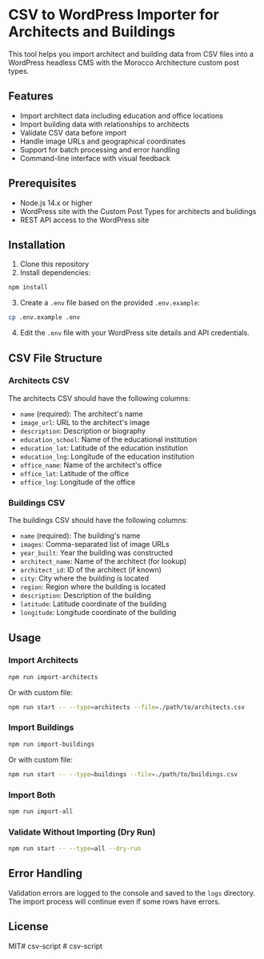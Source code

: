 # CSV to WordPress Importer for Architects and Buildings

This tool helps you import architect and building data from CSV files into a WordPress headless CMS with the Morocco Architecture custom post types.

## Features

- Import architect data including education and office locations
- Import building data with relationships to architects
- Validate CSV data before import
- Handle image URLs and geographical coordinates
- Support for batch processing and error handling
- Command-line interface with visual feedback

## Prerequisites

- Node.js 14.x or higher
- WordPress site with the Custom Post Types for architects and buildings
- REST API access to the WordPress site

## Installation

1. Clone this repository
2. Install dependencies:

```bash
npm install
```

3. Create a `.env` file based on the provided `.env.example`:

```bash
cp .env.example .env
```

4. Edit the `.env` file with your WordPress site details and API credentials.

## CSV File Structure

### Architects CSV

The architects CSV should have the following columns:

- `name` (required): The architect's name
- `image_url`: URL to the architect's image
- `description`: Description or biography
- `education_school`: Name of the educational institution
- `education_lat`: Latitude of the education institution
- `education_lng`: Longitude of the education institution
- `office_name`: Name of the architect's office
- `office_lat`: Latitude of the office
- `office_lng`: Longitude of the office

### Buildings CSV

The buildings CSV should have the following columns:

- `name` (required): The building's name
- `images`: Comma-separated list of image URLs
- `year_built`: Year the building was constructed
- `architect_name`: Name of the architect (for lookup)
- `architect_id`: ID of the architect (if known)
- `city`: City where the building is located
- `region`: Region where the building is located
- `description`: Description of the building
- `latitude`: Latitude coordinate of the building
- `longitude`: Longitude coordinate of the building

## Usage

### Import Architects

```bash
npm run import-architects
```

Or with custom file:

```bash
npm run start -- --type=architects --file=./path/to/architects.csv
```

### Import Buildings

```bash
npm run import-buildings
```

Or with custom file:

```bash
npm run start -- --type=buildings --file=./path/to/buildings.csv
```

### Import Both

```bash
npm run import-all
```

### Validate Without Importing (Dry Run)

```bash
npm run start -- --type=all --dry-run
```

## Error Handling

Validation errors are logged to the console and saved to the `logs` directory. The import process will continue even if some rows have errors.

## License

MIT#   c s v - s c r i p t 
 
 # csv-script
